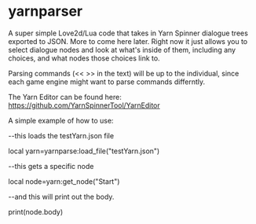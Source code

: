 # yarnparser
A super simple Love2d/Lua code that takes in Yarn Spinner dialogue trees exported to JSON. More to come here later. Right now it just allows you to select dialogue nodes and look at what's inside of them, including any choices, and what nodes those choices link to.

Parsing commands (<< >> in the text) will be up to the individual, since each game engine might want to parse commands differntly.

The Yarn Editor can be found here:
https://github.com/YarnSpinnerTool/YarnEditor

A simple example of how to use:

--this loads the testYarn.json file

local yarn=yarnparse:load_file("testYarn.json")

--this gets a specific node

local node=yarn:get_node("Start")

--and this will print out the body.

print(node.body)

  
